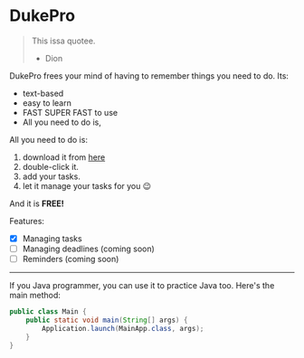 # DukePro

> This issa quotee.
> - Dion

DukePro frees your mind of having to remember things you need to do. Its:
* text-based
* easy to learn
* FAST SUPER FAST to use
* All you need to do is,

All you need to do is:
1. download it from [here](https://github.com/noobmaster19/ip/releases/download/v0.01/ip.jar)
2. double-click it.
3. add your tasks.
4. let it manage your tasks for you 😉

And it is **FREE!**

Features:
- [x] Managing tasks
- [ ] Managing deadlines (coming soon)
- [ ] Reminders (coming soon)
---
If you Java programmer, you can use it to practice Java too. Here's the main method:

```java
public class Main {
    public static void main(String[] args) {
        Application.launch(MainApp.class, args);
    }
}

```